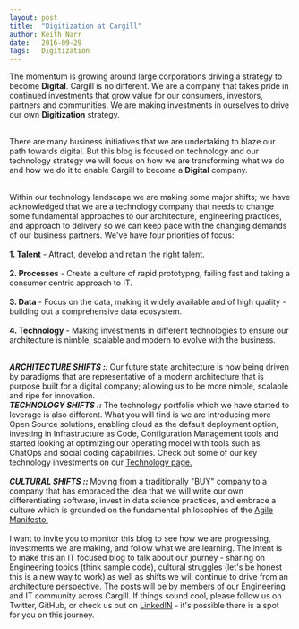 ```yaml
---
layout: post
title:  "Digitization at Cargill"
author: Keith Narr
date:   2016-09-29
Tags:	Digitization
---
```


<p class="intro"><span class="dropcap">T</span>he momentum is growing around large corporations driving a strategy to become <b>Digital</b>. Cargill is no different.  We are a company that takes pride in continued investments that grow value for our consumers, investors, partners and communities. We are making investments in ourselves to drive our own <b>Digitization</b> strategy.<br><br>

There are many business initiatives that we are undertaking to blaze our path towards digital. But this blog is focused on technology and our technology strategy we will focus on how we are transforming what we do and how we do it to enable Cargill to become a <b>Digital</b> company.<br><br>

Within our technology landscape we are making some major shifts; we have acknowledged that we are a technology company that needs to change some fundamental approaches to our architecture, engineering practices, and approach to delivery so we can keep pace with the changing demands of our business partners. We've have four priorities of focus:<br><br>
<b>1. Talent</b> - Attract, develop and retain the right talent.<br><br>
<b>2. Processes</b> - Create a culture of rapid prototypng, failing fast and taking a consumer centric approach to IT.<br><br>
<b>3. Data</b> - Focus on the data, making it widely available and of high quality - building out a comprehensive data ecosystem. <br><br>
<b>4. Technology</b> - Making investments in different technologies to ensure our architecture is nimble, scalable and modern to evolve with the business.<br><br>

<b><i>ARCHITECTURE SHIFTS :: </i></b> Our future state architecture is now being driven by paradigms that are representative of a modern architecture that is purpose built for a digital company; allowing us to be more nimble, scalable and ripe for innovation.<br>
<img src="{{ '/assets/img/Digital.png' | prepend: site.baseurl }}" alt="">
<br>
<b><i>TECHNOLOGY SHIFTS :: </i></b> The technology portfolio which we have started to leverage is also different.  What you will find is we are introducing more Open Source solutions, enabling cloud as the default deployment option, investing in Infrastructure as Code, Configuration Management tools and started looking at optimizing our operating model with tools such as ChatOps and social coding capabilities.  Check out some of our key technology investments on our <a href="{{ '/technology' | prepend: site.baseurl }}">Technology page.</a>
<br><br>
<b><i>CULTURAL SHIFTS :: </i></b> Moving from a traditionally "BUY" company to a company that has embraced the idea that we will write our own differentiating software, invest in data science practices, and embrace a culture which is grounded on the fundamental philosophies of the <a href="http://agilemanifesto.org">Agile Manifesto.</a>
<br><br>
I want to invite you to monitor this blog to see how we are progressing, investments we are making, and follow what we are learning.  The intent is to make this an IT focused blog to talk about our journey - sharing on Engineering topics (think sample code), cultural struggles (let's be honest this is a new way to work) as well as shifts we will continue to drive from an architecture perspective.  The posts will be by members of our Engineering and IT community across Cargill.  If things sound cool, please follow us on Twitter, GitHub, or check us out on <a href="https://www.linkedin.com/company/cargill">LinkedIN</a> - it's possible there is a spot for you on this journey.
